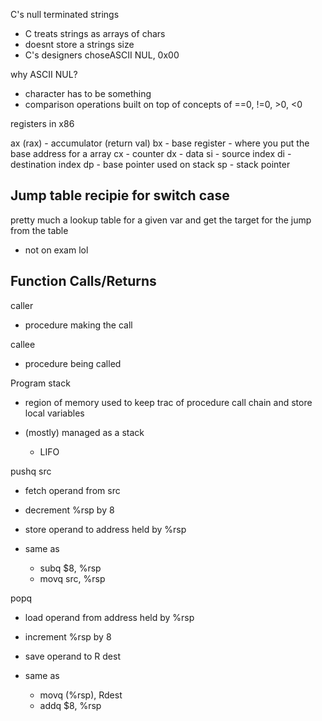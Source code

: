 C's null terminated strings

- C treats strings as arrays of chars
- doesnt store a strings size
- C's designers choseASCII NUL, 0x00

why ASCII NUL?
- character has to be something
- comparison operations built on top of concepts of ==0, !=0, >0, <0

registers in x86

ax (rax) - accumulator (return val)
bx - base register - where you put the base address for a array
cx - counter 
dx - data
si - source index
di - destination index
dp - base pointer used on stack
sp - stack pointer


Jump table recipie for switch case
---
pretty much a lookup table for a given var and get the target for the jump from the table

- not on exam lol

Function Calls/Returns
---

caller
- procedure making the call

callee
- procedure being called

Program stack
- region of memory used to keep trac of procedure call chain and store local variables

- (mostly) managed as a stack
    - LIFO

pushq src
- fetch operand from src
- decrement %rsp by 8
- store operand to address held by %rsp

- same as
    - subq $8, %rsp
    - movq src, %rsp

popq 
- load operand from address held by %rsp
- increment %rsp by 8
- save operand to R dest

- same as
    - movq (%rsp), Rdest
    - addq $8, %rsp